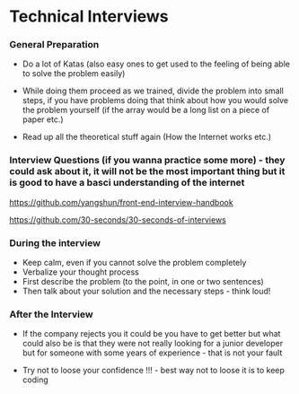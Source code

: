 # Technical Interviews

### General Preparation

* Do a lot of Katas (also easy ones to get used to the feeling of being able to solve the problem easily)

* While doing them proceed as we trained, divide the problem into small steps, if you have problems doing that think about how you would solve the problem yourself (if the array would be a long list on a piece of paper etc.)

* Read up all the theoretical stuff again (How the Internet works etc.)

### Interview Questions (if you wanna practice some more) - they could ask about it, it will not be the most important thing but it is good to have a basci understanding of the internet

https://github.com/yangshun/front-end-interview-handbook

https://github.com/30-seconds/30-seconds-of-interviews

### During the interview

* Keep calm, even if you cannot solve the problem completely
* Verbalize your thought process
* First describe the problem (to the point, in one or two sentences)
* Then talk about your solution and the necessary steps - think loud!

### After the Interview

* If the company rejects you it could be you have to get better but what could also be is that they were not really looking for a junior developer but for someone with some years of experience - that is not your fault

* Try not to loose your confidence !!! - best way not to loose it is to keep coding